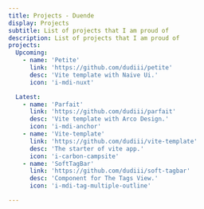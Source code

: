 ```yaml
---
title: Projects - Duende
display: Projects
subtitle: List of projects that I am proud of
description: List of projects that I am proud of
projects:
  Upcoming:
    - name: 'Petite'
      link: 'https://github.com/dudiii/petite'
      desc: 'Vite template with Naive Ui.'
      icon: 'i-mdi-nuxt'

  Latest:
    - name: 'Parfait'
      link: 'https://github.com/dudiii/parfait'
      desc: 'Vite template with Arco Design.'
      icon: 'i-mdi-anchor'
    - name: 'Vite-template'
      link: 'https://github.com/dudiii/vite-template'
      desc: 'The starter of vite app.'
      icon: 'i-carbon-campsite'
    - name: 'SoftTagBar'
      link: 'https://github.com/dudiii/soft-tagbar'
      desc: 'Component for The Tags View.'
      icon: 'i-mdi-tag-multiple-outline'

---
```


<ListProjects :projects="frontmatter.projects" />
